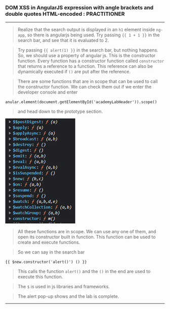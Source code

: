 
### DOM XSS in AngularJS expression with angle brackets and double quotes HTML-encoded : PRACTITIONER

---

> Realize that the search output is displayed in an `h1` element inside `ng-app`, so there is angularjs being used.
> Try passing `{{ 1 + 1 }}` in the search bar, and see that it is evaluated to 2.

> Try passing `{{ alert(1) }}` in the search bar, but nothing happens.
> So, we should use a property of angular js. This is the constructor function.
> Every function has a constructor function called `constructor` that returns a reference to a function.
> This reference can also be dynamically executed if `()` are put after the reference.

> There are some functions that are in scope that can be used to call the constructor function.
> We can check them out if we enter the developer console and enter
```
anular.element(document.getElementById('academyLabHeader')).scope()
```
>and head down to the prototype section.

![funcs](./screenshots/functions.png)

> All these functions are in scope. We can use any one of them, and open its constructor built in function.
> This function can be used to create and execute functions.

> So we can say in the search bar
```
{{ $new.constructor('alert()') () }}
```
> This calls the function `alert()` and the `()` in the end are used to execute this function.

> The `$` is used in js libraries and frameworks.

> The alert pop-up shows and the lab is complete.

---

